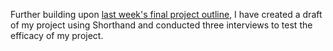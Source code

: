 Further building upon [last week's final project outline](/final_project_NavoEmmanuel.md), I have created a draft of my project using Shorthand and conducted three interviews to test the efficacy of my project. 

